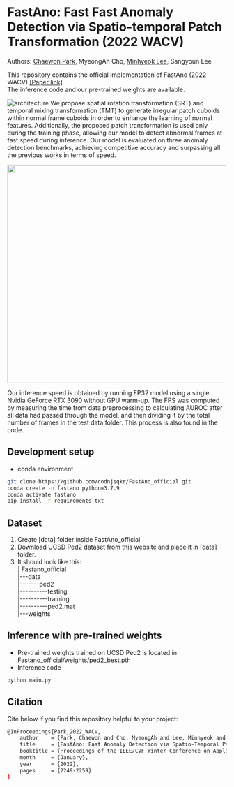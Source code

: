 # FastAno: Fast Fast Anomaly Detection via Spatio-temporal Patch Transformation (2022 WACV)

Authors: [Chaewon Park](https://github.com/codnjsqkr), MyeongAh Cho, [Minhyeok Lee](https://github.com/Hydragon516), Sangyoun Lee

This repository contains the official implementation of FastAno (2022 WACV) [[Paper link]](https://openaccess.thecvf.com/content/WACV2022/html/Park_FastAno_Fast_Anomaly_Detection_via_Spatio-Temporal_Patch_Transformation_WACV_2022_paper.html)  
The inference code and our pre-trained weights are available. 

![architecture](https://github.com/codnjsqkr/FastAno_official/assets/60251992/6a2e5570-2a3b-4c6c-8777-5d0113f4c8ba)
We propose spatial rotation transformation (SRT) and temporal mixing transformation (TMT) to generate irregular patch cuboids within normal frame cuboids in order to enhance the learning of normal features. Additionally, the proposed patch transformation is used only during the training phase, allowing our model to detect abnormal frames at fast speed during inference. Our model is evaluated on three anomaly detection benchmarks, achieving competitive accuracy and surpassing all the previous works in terms of speed.
<p align="center">
<img src="https://github.com/codnjsqkr/FastAno_official/assets/60251992/a58ad240-8010-4db1-a27e-7336fee82948.png" width="750" height="500"/>
</p>
Our inference speed is obtained by running FP32 model using a single Nvidia GeForce RTX 3090 without GPU warm-up. The FPS was computed by measuring the time from data preprocessing to calculating AUROC after all data had passed through the model, and then dividing it by the total number of frames in the test data folder. This process is also found in the code.

## Development setup

- conda environment
```sh
git clone https://github.com/codnjsqkr/FastAno_official.git
conda create -n fastano python=3.7.9
conda activate fastano
pip install -r requirements.txt

```
## Dataset
1. Create [data] folder inside FastAno_official
2. Download UCSD Ped2 dataset from this [website](http://www.svcl.ucsd.edu/projects/anomaly/dataset.htm) and place it in [data] folder.
3. It should look like this:  
   | Fastano_official  
   |---data  
   |-------ped2  
   |----------testing  
   |----------training  
   |----------ped2.mat  
   |---weights

## Inference with pre-trained weights

- Pre-trained weights trained on UCSD Ped2 is located in Fastano_official/weights/ped2_best.pth  
- Inference code
```sh
python main.py
```

## Citation
Cite below if you find this repository helpful to your project:
```sh
@InProceedings{Park_2022_WACV,
    author    = {Park, Chaewon and Cho, MyeongAh and Lee, Minhyeok and Lee, Sangyoun},
    title     = {FastAno: Fast Anomaly Detection via Spatio-Temporal Patch Transformation},
    booktitle = {Proceedings of the IEEE/CVF Winter Conference on Applications of Computer Vision (WACV)},
    month     = {January},
    year      = {2022},
    pages     = {2249-2259}
}
```

